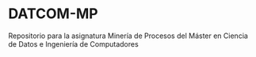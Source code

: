 # DATCOM-MP
Repositorio para la asignatura Minería de Procesos del Máster en Ciencia de Datos e Ingeniería de Computadores
